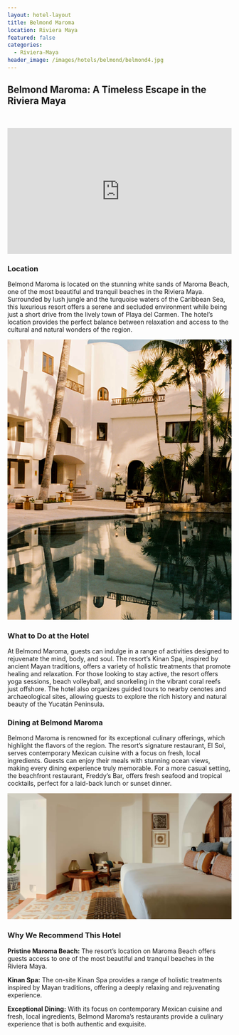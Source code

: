 ```yaml
---
layout: hotel-layout
title: Belmond Maroma
location: Riviera Maya
featured: false
categories:
  - Riviera-Maya
header_image: /images/hotels/belmond/belmond4.jpg
---
```

## Belmond Maroma: A Timeless Escape in the Riviera Maya

&nbsp;

<style>.embed-container { position: relative; padding-bottom: 56.25%; height: 0; overflow: hidden; max-width: 100%; } .embed-container iframe, .embed-container object, .embed-container embed { position: absolute; top: 0; left: 0; width: 100%; height: 100%; }</style>

<div class="embed-container"><iframe src="https://www.youtube.com/embed/tgD52aO6cM8" frameborder="0" allowfullscreen=""></iframe></div>

### Location

Belmond Maroma is located on the stunning white sands of Maroma Beach, one of the most beautiful and tranquil beaches in the Riviera Maya. Surrounded by lush jungle and the turquoise waters of the Caribbean Sea, this luxurious resort offers a serene and secluded environment while being just a short drive from the lively town of Playa del Carmen. The hotel’s location provides the perfect balance between relaxation and access to the cultural and natural wonders of the region.

![](/images/hotels/belmond/belmond5.jpg)

### What to Do at the Hotel

At Belmond Maroma, guests can indulge in a range of activities designed to rejuvenate the mind, body, and soul. The resort’s Kinan Spa, inspired by ancient Mayan traditions, offers a variety of holistic treatments that promote healing and relaxation. For those looking to stay active, the resort offers yoga sessions, beach volleyball, and snorkeling in the vibrant coral reefs just offshore. The hotel also organizes guided tours to nearby cenotes and archaeological sites, allowing guests to explore the rich history and natural beauty of the Yucatán Peninsula.

### Dining at Belmond Maroma

Belmond Maroma is renowned for its exceptional culinary offerings, which highlight the flavors of the region. The resort’s signature restaurant, El Sol, serves contemporary Mexican cuisine with a focus on fresh, local ingredients. Guests can enjoy their meals with stunning ocean views, making every dining experience truly memorable. For a more casual setting, the beachfront restaurant, Freddy’s Bar, offers fresh seafood and tropical cocktails, perfect for a laid-back lunch or sunset dinner.

![](/images/hotels/belmond/belmond2.jpg)

### Why We Recommend This Hotel

**Pristine Maroma Beach:** The resort’s location on Maroma Beach offers guests access to one of the most beautiful and tranquil beaches in the Riviera Maya.&nbsp;

**Kinan Spa:** The on-site Kinan Spa provides a range of holistic treatments inspired by Mayan traditions, offering a deeply relaxing and rejuvenating experience.&nbsp;

**Exceptional Dining:** With its focus on contemporary Mexican cuisine and fresh, local ingredients, Belmond Maroma’s restaurants provide a culinary experience that is both authentic and exquisite.

